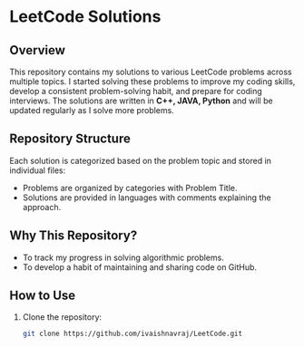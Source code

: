 # LeetCode Solutions

## Overview

This repository contains my solutions to various LeetCode problems across multiple topics. I started solving these problems to improve my coding skills, develop a consistent problem-solving habit, and prepare for coding interviews. The solutions are written in **C++, JAVA, Python** and will be updated regularly as I solve more problems.

## Repository Structure

Each solution is categorized based on the problem topic and stored in individual files:
- Problems are organized by categories with Problem Title.
- Solutions are provided in languages with comments explaining the approach.

## Why This Repository?
- To track my progress in solving algorithmic problems.
- To develop a habit of maintaining and sharing code on GitHub.

## How to Use

1. Clone the repository:
    ```bash
    git clone https://github.com/ivaishnavraj/LeetCode.git
    ```
